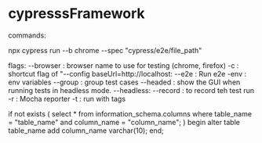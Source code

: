 # cypresssFramework

commands:

npx cypress run --b chrome --spec "cypress/e2e/file_path"

flags:
--browser : browser name to use for testing (chrome, firefox)
-c        : shortcut flag of "--config baseUrl=http://localhost:
--e2e     : Run e2e
-env      : env variables
--group   : group test cases
--headed  : show the GUI when running tests in headless mode. 
--headless: 
--record  : to record teh test run
-r        : Mocha reporter
-t        : run with tags

if not exists (
    select * 
    from information_schema.columns
    where table_name = "table_name"
    and column_name = "column_name";
)
begin
    alter table table_name
    add column_name varchar(10);
end;
    